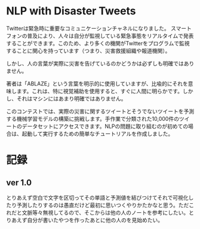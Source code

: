 # NLP with Disaster Tweets 
Twitterは緊急時に重要なコミュニケーションチャネルになりました。
スマートフォンの普及により、人々は自分が監視している緊急事態をリアルタイムで発表することができます。このため、より多くの機関がTwitterをプログラムで監視することに関心を持っています（つまり、災害救援組織や報道機関）。

しかし、人の言葉が実際に災害を告げているのかどうかは必ずしも明確ではありません。

著者は「ABLAZE」という言葉を明示的に使用していますが、比喩的にそれを意味します。これは、特に視覚補助を使用すると、すぐに人間に明らかです。しかし、それはマシンにはあまり明確ではありません。

このコンテストでは、実際の災害に関するツイートとそうでないツイートを予測する機械学習モデルの構築に挑戦します。手作業で分類された10,000件のツイートのデータセットにアクセスできます。NLPの問題に取り組むのが初めての場合は、起動して実行するための簡単なチュートリアルを作成しました。

# 記録

## ver 1.0
とりあえず空白で文字を区切ってその単語と予測値を結びつけてそれで可視化したり予測したりするのは愚直だけど最初に思いつくやりかたかなと思う。ただこれだと文脈等々無視してるので、そこからは他の人のノートを参考にしたい。とりあえず自分が書いたやつを作ったあとに他の人のを見始めたい。
